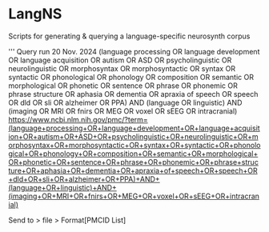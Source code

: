 # LangNS
Scripts for generating &amp; querying a language-specific neurosynth corpus


''' Query run 20 Nov. 2024
(language processing OR language development OR language acquisition OR autism OR ASD OR psycholinguistic OR neurolinguistic OR morphosyntax OR morphosyntactic OR syntax OR syntactic OR phonological OR phonology OR composition OR semantic OR morphological OR phonetic OR sentence OR phrase OR phonemic OR phrase structure OR aphasia OR dementia OR apraxia of speech OR speech OR dld OR sli OR alzheimer OR PPA) AND (language OR linguistic) AND (imaging OR MRI OR fnirs OR MEG OR voxel OR sEEG OR intracranial)
https://www.ncbi.nlm.nih.gov/pmc/?term=(language+processing+OR+language+development+OR+language+acquisition+OR+autism+OR+ASD+OR+psycholinguistic+OR+neurolinguistic+OR+morphosyntax+OR+morphosyntactic+OR+syntax+OR+syntactic+OR+phonological+OR+phonology+OR+composition+OR+semantic+OR+morphological+OR+phonetic+OR+sentence+OR+phrase+OR+phonemic+OR+phrase+structure+OR+aphasia+OR+dementia+OR+apraxia+of+speech+OR+speech+OR+dld+OR+sli+OR+alzheimer+OR+PPA)+AND+(language+OR+linguistic)+AND+(imaging+OR+MRI+OR+fnirs+OR+MEG+OR+voxel+OR+sEEG+OR+intracranial)

Send to > file > Format[PMCID List]
